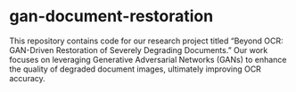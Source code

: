 # gan-document-restoration
This repository contains code for our research project titled “Beyond OCR: GAN-Driven Restoration of Severely Degrading Documents.” Our work focuses on leveraging Generative Adversarial Networks (GANs) to enhance the quality of degraded document images, ultimately improving OCR accuracy. 
